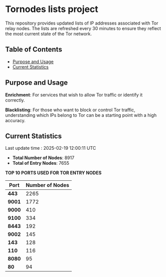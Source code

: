 # Tornodes lists project

This repository provides updated lists of IP addresses associated with Tor relay nodes. The lists are refreshed every 30 minutes to ensure they reflect the most current state of the Tor network.

## Table of Contents

- [Purpose and Usage](#purpose-and-usage)
- [Current Statistics](#current-statistics)


## Purpose and Usage

**Enrichment**: For services that wish to allow Tor traffic or identify it correctly.

**Blacklisting**: For those who want to block or control Tor traffic, understanding which IPs belong to Tor can be a starting point with a high accuracy.

## Current Statistics

Last update time : 2025-02-19 12:00:11 UTC

- **Total Number of Nodes**: 8917
- **Total of Entry Nodes**: 7655

**TOP 10 PORTS USED FOR TOR ENTRY NODES**

| **Port** | **Number of Nodes** |
|------|-----------------|
| **443**   | 2265  |
| **9001**   | 1772  |
| **9000**   | 410  |
| **9100**   | 334  |
| **8443**   | 192  |
| **9002**   | 145  |
| **143**   | 128  |
| **110**   | 116  |
| **8080**   | 95  |
| **80**   | 94  |

